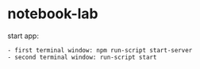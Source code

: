# notebook-lab
start app:

    - first terminal window: npm run-script start-server
    - second terminal window: run-script start